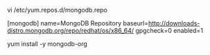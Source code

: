 vi /etc/yum.repos.d/mongodb.repo

[mongodb]
name=MongoDB Repository
baseurl=http://downloads-distro.mongodb.org/repo/redhat/os/x86_64/
gpgcheck=0
enabled=1

yum install -y mongodb-org
